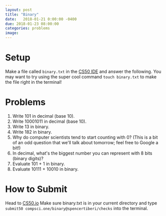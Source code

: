 ```yaml
---
layout: post
title: "Binary"
date:   2018-01-21 0:00:00 -0400
due: 2018-01-23 08:00:00
categories: problems
image:
---
```


# Setup

Make a file called `binary.txt` in the [CS50 IDE](cs50.io) and answer the following. You may want to try using the super cool command `touch binary.txt` to make the file right in the terminal!

# Problems

1. Write 101 in decimal (base 10).
2. Write 10001011 in decimal (base 10).
3. Write 13 in binary.
4. Write 182 in binary.
5. Why do computer scientists tend to start counting with 0? (This is a bit of an odd question that we'll talk about tomorrow; feel free to Google a bit!)
6. In decimal, what's the biggest number you can represent with 8 bits (binary digits)?
7. Evaluate 101 + 1 in binary.
8. Evaluate 10111 + 10010 in binary.

# How to Submit

Head to [CS50.io](cs50.io) Make sure binary.txt is in your current directory and type `submit50 compsci.one/binary@spencertiberi/checks` into the terminal.
